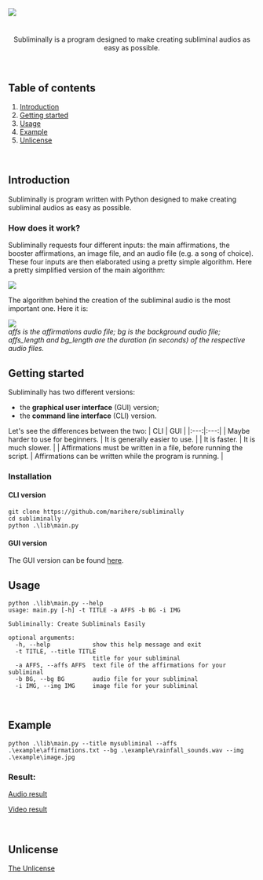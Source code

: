 <img src="https://github.com/marihere/subliminally/blob/main/images/banner.png">

#

<p align="center">Subliminally is a program designed to make creating subliminal audios as easy as possible.</p>
<br>

## Table of contents
1. [Introduction](https://github.com/marihere/subliminally#Introduction)
2. [Getting started](https://github.com/marihere/subliminally#Getting_started)
3. [Usage](https://github.com/marihere/subliminally_gui#Usage)
4. [Example](https://github.com/marihere/subliminally#Example)
5. [Unlicense](https://github.com/marihere/subliminally#Unlicense)

<br>

## Introduction

Subliminally is program  written with Python designed to make creating subliminal audios as easy as possible.


### How does it work?

Subliminally requests four different inputs: the main affirmations, the booster affirmations, an image file, and an audio file (e.g. a song of choice). <br>
These four inputs are then elaborated using a pretty simple algorithm. Here a pretty simplified version of the main algorithm:
<br>

<img src="https://github.com/marihere/subliminally/blob/main/images/algorithm.png">

<br>

The algorithm behind the creation of the subliminal audio is the most important one. Here it is:

<img src="https://github.com/marihere/subliminally/blob/main/images/algorithm_subaudio.png">
<br>
<i>affs is the affirmations audio file; bg is the background audio file; affs_length and bg_length are the duration (in seconds) of the respective audio files.</i>

<br>

## Getting started

Subliminally has two different versions:
- the <b>graphical user interface</b> (GUI) version;
- the <b>command line interface</b> (CLI) version.

Let's see the differences between the two:
| CLI | GUI |
|:---:|:---:|
| Maybe harder to use for beginners. | It is generally easier to use. |
| It is faster. | It is much slower. |
| Affirmations must be written in a file, before running the script. | Affirmations can be written while the program is running. |

### Installation

#### CLI version

```
git clone https://github.com/marihere/subliminally
cd subliminally
python .\lib\main.py
```

#### GUI version

The GUI version can be found [here](https://github.com/marihere/subliminally_gui).

## Usage

```console
python .\lib\main.py --help
usage: main.py [-h] -t TITLE -a AFFS -b BG -i IMG

Subliminally: Create Subliminals Easily

optional arguments:
  -h, --help            show this help message and exit
  -t TITLE, --title TITLE
                        title for your subliminal
  -a AFFS, --affs AFFS  text file of the affirmations for your subliminal
  -b BG, --bg BG        audio file for your subliminal
  -i IMG, --img IMG     image file for your subliminal
```

<br>

## Example

```
python .\lib\main.py --title mysubliminal --affs .\example\affirmations.txt --bg .\example\rainfall_sounds.wav --img .\example\image.jpg
```

### Result:

[Audio result](https://github.com/marihere/subliminally/blob/main/example/audios/mysubliminal.wav)

[Video result](https://github.com/marihere/subliminally/blob/main/example/videos/mysubliminal.mp4)

<br>

## Unlicense

[The Unlicense](https://github.com/marihere/subliminally/blob/master/UNLICENSE)
